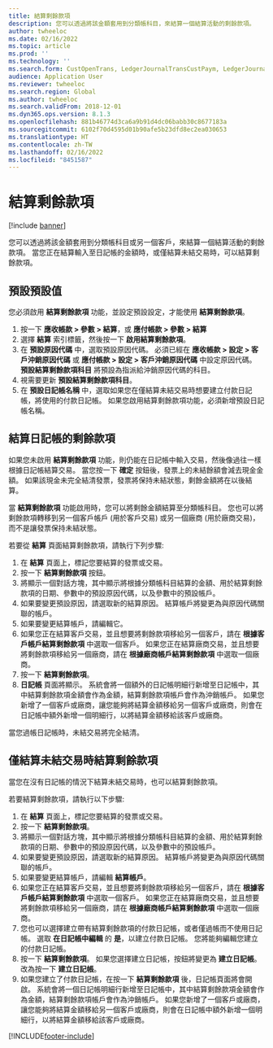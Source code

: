 ```yaml
---
title: 結算剩餘款項
description: 您可以透過將該金額套用到分類帳科目，來結算一個結算活動的剩餘款項。
author: twheeloc
ms.date: 02/16/2022
ms.topic: article
ms.prod: ''
ms.technology: ''
ms.search.form: CustOpenTrans, LedgerJournalTransCustPaym, LedgerJournalTransVendPaym, VendOpenTrans
audience: Application User
ms.reviewer: twheeloc
ms.search.region: Global
ms.author: twheeloc
ms.search.validFrom: 2018-12-01
ms.dyn365.ops.version: 8.1.3
ms.openlocfilehash: 881b46774d3ca6a9b91d4dc06babb30c8677183a
ms.sourcegitcommit: 6102f70d4595d01b90afe5b23dfd8ec2ea030653
ms.translationtype: HT
ms.contentlocale: zh-TW
ms.lasthandoff: 02/16/2022
ms.locfileid: "8451587"
---
```

# <a name="settle-remainder"></a>結算剩餘款項

[!include [banner](../includes/banner.md)]

您可以透過將該金額套用到分類帳科目或另一個客戶，來結算一個結算活動的剩餘款項。 當您正在結算輸入至日記帳的金額時，或僅結算未結交易時，可以結算剩餘款項。

## <a name="setting-up-defaults"></a>預設預設值 
您必須啟用 **結算剩餘款項** 功能，並設定預設設定，才能使用 **結算剩餘款項**。

1)  按一下 **應收帳款 > 參數 > 結算**，或 **應付帳款 > 參數 > 結算**
2)  選擇 **結算** 索引標籤，然後按一下 **啟用結算剩餘款項**。
3)  在 **預設原因代碼** 中，選取預設原因代碼。 必須已經在 **應收帳款 > 設定 > 客戶沖銷原因代碼** 或 **應付帳款 > 設定 > 客戶沖銷原因代碼** 中設定原因代碼。 **預設結算剩餘款項科目** 將預設為指派給沖銷原因代碼的科目。
3)  視需要更新 **預設結算剩餘款項科目**。
4)  在 **預設日記帳名稱** 中，選取如果您在僅結算未結交易時想要建立付款日記帳，將使用的付款日記帳。 如果您啟用結算剩餘款項功能，必須新增預設日記帳名稱。

## <a name="settle-remainder-from-a-journal"></a>結算日記帳的剩餘款項
如果您未啟用 **結算剩餘款項** 功能，則仍能在日記帳中輸入交易，然後像過往一樣根據日記帳結算交易。 當您按一下 **確定** 按鈕後，發票上的未結餘額會減去現金金額。 如果該現金未完全結清發票，發票將保持未結狀態，剩餘金額將在以後結算。

當 **結算剩餘款項** 功能啟用時，您可以將剩餘金額結算至分類帳科目。 您也可以將剩餘款項轉移到另一個客戶帳戶 (用於客戶交易) 或另一個廠商 (用於廠商交易)，而不是讓發票保持未結狀態。 

若要從 **結算** 頁面結算剩餘款項，請執行下列步驟: 

1)  在 **結算** 頁面上，標記您要結算的發票或交易。
2)  按一下 **結算剩餘款項** 按鈕。
3)  將顯示一個對話方塊，其中顯示將根據分類帳科目結算的金額、用於結算剩餘款項的日期、參數中的預設原因代碼，以及參數中的預設帳戶。 
4)  如果要變更預設原因，請選取新的結算原因。 結算帳戶將變更為與原因代碼關聯的帳戶。
5)  如果要變更結算帳戶，請編輯它。
6)  如果您正在結算客戶交易，並且想要將剩餘款項移給另一個客戶，請在 **根據客戶帳戶結算剩餘款項** 中選取一個客戶。 如果您正在結算廠商交易，並且想要將剩餘款項移給另一個廠商，請在 **根據廠商帳戶結算剩餘款項** 中選取一個廠商。
6)  按一下 **結算剩餘款項**。
7)  **日記帳** 頁面將顯示。 系統會將一個額外的日記帳明細行新增至日記帳中，其中結算剩餘款項金額會作為金額，結算剩餘款項帳戶會作為沖銷帳戶。 如果您新增了一個客戶或廠商，讓您能夠將結算金額移給另一個客戶或廠商，則會在日記帳中額外新增一個明細行，以將結算金額移給該客戶或廠商。

當您過帳日記帳時，未結交易將完全結清。 

## <a name="settle-remainder-when-you-are-only-settling-open-transactions"></a>僅結算未結交易時結算剩餘款項
當您在沒有日記帳的情況下結算未結交易時，也可以結算剩餘款項。

若要結算剩餘款項，請執行以下步驟: 

1)  在 **結算** 頁面上，標記您要結算的發票或交易。
2)  按一下 **結算剩餘款項**。
3)  將顯示一個對話方塊，其中顯示將根據分類帳科目結算的金額、用於結算剩餘款項的日期、參數中的預設原因代碼，以及參數中的預設帳戶。 
4)  如果要變更預設原因，請選取新的結算原因。 結算帳戶將變更為與原因代碼關聯的帳戶。
5)  如果要變更結算帳戶，請編輯 **結算帳戶**。
6)  如果您正在結算客戶交易，並且想要將剩餘款項移給另一個客戶，請在 **根據客戶帳戶結算剩餘款項** 中選取一個客戶。 如果您正在結算廠商交易，並且想要將剩餘款項移給另一個廠商，請在 **根據廠商帳戶結算剩餘款項** 中選取一個廠商。
7)  您也可以選擇建立帶有結算剩餘款項的付款日記帳，或者僅過帳而不使用日記帳。 選取 **在日記帳中編輯** 的 **是**，以建立付款日記帳。 您將能夠編輯您建立的付款日記帳。
8)  按一下 **結算剩餘款項**。 如果您選擇建立日記帳，按鈕將變更為 **建立日記帳**。 改為按一下 **建立日記帳**。
9)  如果您建立了付款日記帳，在按一下 **結算剩餘款項** 後，日記帳頁面將會開啟。 系統會將一個日記帳明細行新增至日記帳中，其中結算剩餘款項金額會作為金額，結算剩餘款項帳戶會作為沖銷帳戶。 如果您新增了一個客戶或廠商，讓您能夠將結算金額移給另一個客戶或廠商，則會在日記帳中額外新增一個明細行，以將結算金額移給該客戶或廠商。


[!INCLUDE[footer-include](../../includes/footer-banner.md)]
